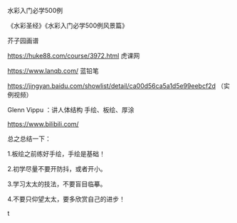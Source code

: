 水彩入门必学500例

《水彩圣经》《水彩入门必学500例风景篇》

芥子园画谱

https://huke88.com/course/3972.html   虎课网

https://www.lanqb.com/  蓝铅笔

https://jingyan.baidu.com/showlist/detail/ca00d56ca5a1d5e99eebcf2d （实例视频）

Glenn Vippu ：讲人体结构
手绘、板绘、厚涂

https://www.bilibili.com/

总之总结一下：

1.板绘之前练好手绘，手绘是基础！

2.初学尽量不要开防抖，或者开小。

3.学习太太的技法，不要盲目临摹。

4.不要只仰望太太，要多欣赏自己的进步！

t